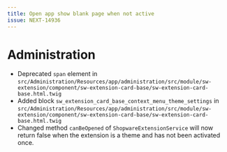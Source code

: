 ```yaml
---
title: Open app show blank page when not active
issue: NEXT-14936
---
```

# Administration
* Deprecated `span` element in `src/Administration/Resources/app/administration/src/module/sw-extension/component/sw-extension-card-base/sw-extension-card-base.html.twig`
* Added block `sw_extension_card_base_context_menu_theme_settings` in `src/Administration/Resources/app/administration/src/module/sw-extension/component/sw-extension-card-base/sw-extension-card-base.html.twig`
* Changed method `canBeOpened` of `ShopwareExtensionService` will now return false when the extension is a theme and has not been activated once.
